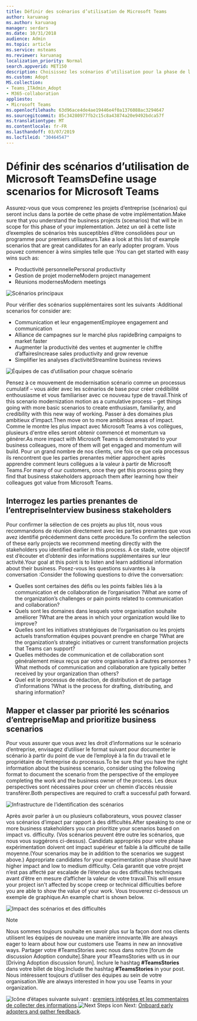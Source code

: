 ```yaml
---
title: Définir des scénarios d’utilisation de Microsoft Teams
author: karuanag
ms.author: karuanag
manager: serdars
ms.date: 10/31/2018
audience: Admin
ms.topic: article
ms.service: msteams
ms.reviewer: karuanag
localization_priority: Normal
search.appverid: MET150
description: Choisissez les scénarios d’utilisation pour la phase de l’expérience de l’adoption de vos équipes.
ms.custom: Adopt
MS.collection:
- Teams_ITAdmin_Adopt
- M365-collaboration
appliesto:
- Microsoft Teams
ms.openlocfilehash: 63d96ace4de4ae19446e4f0a1376088ac3294647
ms.sourcegitcommit: 85c34280977fb2c15c8a43874a20e9492bdca57f
ms.translationtype: MT
ms.contentlocale: fr-FR
ms.lasthandoff: 03/07/2019
ms.locfileid: "30464547"
---
```

# <a name="define-usage-scenarios-for-microsoft-teams"></a><span data-ttu-id="29e2d-103">Définir des scénarios d’utilisation de Microsoft Teams</span><span class="sxs-lookup"><span data-stu-id="29e2d-103">Define usage scenarios for Microsoft Teams</span></span>

<span data-ttu-id="29e2d-104">Assurez-vous que vous comprenez les projets d’entreprise (scénarios) qui seront inclus dans la portée de cette phase de votre implémentation.</span><span class="sxs-lookup"><span data-stu-id="29e2d-104">Make sure that you understand the business projects (scenarios) that will be in scope for this phase of your implementation.</span></span> <span data-ttu-id="29e2d-105">Jetez un œil à cette liste d’exemples de scénarios très susceptibles d’être consolidées pour un programme pour premiers utilisateurs.</span><span class="sxs-lookup"><span data-stu-id="29e2d-105">Take a look at this list of example scenarios that are great candidates for an early adopter program.</span></span> <span data-ttu-id="29e2d-106">Vous pouvez commencer à wins simples telle que :</span><span class="sxs-lookup"><span data-stu-id="29e2d-106">You can get started with easy wins such as:</span></span>

- <span data-ttu-id="29e2d-107">Productivité personnelle</span><span class="sxs-lookup"><span data-stu-id="29e2d-107">Personal productivity</span></span>
- <span data-ttu-id="29e2d-108">Gestion de projet moderne</span><span class="sxs-lookup"><span data-stu-id="29e2d-108">Modern project management</span></span>
- <span data-ttu-id="29e2d-109">Réunions modernes</span><span class="sxs-lookup"><span data-stu-id="29e2d-109">Modern meetings</span></span>

![Scénarios principaux](media/teams-adoption-modernizing-core-scenarios.png)

<span data-ttu-id="29e2d-111">Pour vérifier des scénarios supplémentaires sont les suivants :</span><span class="sxs-lookup"><span data-stu-id="29e2d-111">Additional scenarios for consider are:</span></span>

- <span data-ttu-id="29e2d-112">Communication et leur engagement</span><span class="sxs-lookup"><span data-stu-id="29e2d-112">Employee engagement and communication</span></span>
- <span data-ttu-id="29e2d-113">Alliance de campagnes sur le marché plus rapide</span><span class="sxs-lookup"><span data-stu-id="29e2d-113">Bring campaigns to market faster</span></span>
- <span data-ttu-id="29e2d-114">Augmenter la productivité des ventes et augmenter le chiffre d’affaires</span><span class="sxs-lookup"><span data-stu-id="29e2d-114">Increase sales productivity and grow revenue</span></span>
- <span data-ttu-id="29e2d-115">Simplifier les analyses d’activité</span><span class="sxs-lookup"><span data-stu-id="29e2d-115">Streamline business reviews</span></span>

![Équipes de cas d’utilisation pour chaque scénario](media/teams-adoption-use-cases.png)

<span data-ttu-id="29e2d-117">Pensez à ce mouvement de modernisation scénario comme un processus cumulatif – vous aider avec les scénarios de base pour créer crédibilité enthousiasme et vous familiariser avec ce nouveau type de travail.</span><span class="sxs-lookup"><span data-stu-id="29e2d-117">Think of this scenario modernization motion as a cumulative process – get things going with more basic scenarios to create enthusiasm, familiarity, and credibility with this new way of working.</span></span> <span data-ttu-id="29e2d-118">Passer à des domaines plus ambitieux d’impact.</span><span class="sxs-lookup"><span data-stu-id="29e2d-118">Then move on to more ambitious areas of impact.</span></span> <span data-ttu-id="29e2d-119">Comme le montre les plus impact avec Microsoft Teams à vos collègues, plusieurs d'entre elles seront obtenir commencé et momentum va générer.</span><span class="sxs-lookup"><span data-stu-id="29e2d-119">As more impact with Microsoft Teams is demonstrated to your business colleagues, more of them will get engaged and momentum will build.</span></span> <span data-ttu-id="29e2d-120">Pour un grand nombre de nos clients, une fois ce que cela processus ils rencontrent que les parties prenantes métier approchent après apprendre comment leurs collègues a la valeur à partir de Microsoft Teams.</span><span class="sxs-lookup"><span data-stu-id="29e2d-120">For many of our customers, once they get this process going they find that business stakeholders approach them after learning how their colleagues got value from Microsoft Teams.</span></span>

## <a name="interview-business-stakeholders"></a><span data-ttu-id="29e2d-121">Interrogez les parties prenantes de l’entreprise</span><span class="sxs-lookup"><span data-stu-id="29e2d-121">Interview business stakeholders</span></span>

<span data-ttu-id="29e2d-122">Pour confirmer la sélection de ces projets au plus tôt, nous vous recommandons de réunion directement avec les parties prenantes que vous avez identifié précédemment dans cette procédure.</span><span class="sxs-lookup"><span data-stu-id="29e2d-122">To confirm the selection of these early projects we recommend meeting directly with the stakeholders you identified earlier in this process.</span></span> <span data-ttu-id="29e2d-123">À ce stade, votre objectif est d’écouter et d’obtenir des informations supplémentaires sur leur activité.</span><span class="sxs-lookup"><span data-stu-id="29e2d-123">Your goal at this point is to listen and learn additional information about their business.</span></span> <span data-ttu-id="29e2d-124">Posez-vous les questions suivantes à la conversation :</span><span class="sxs-lookup"><span data-stu-id="29e2d-124">Consider the following questions to drive the conversation:</span></span>

- <span data-ttu-id="29e2d-125">Quelles sont certaines des défis ou les points faibles liés à la communication et de collaboration de l’organisation ?</span><span class="sxs-lookup"><span data-stu-id="29e2d-125">What are some of the organization’s challenges or pain points related to communication and collaboration?</span></span>
- <span data-ttu-id="29e2d-126">Quels sont les domaines dans lesquels votre organisation souhaite améliorer ?</span><span class="sxs-lookup"><span data-stu-id="29e2d-126">What are the areas in which your organization would like to improve?</span></span>
- <span data-ttu-id="29e2d-127">Quelles sont les initiatives stratégiques de l’organisation ou les projets actuels transformation équipes pouvant prendre en charge ?</span><span class="sxs-lookup"><span data-stu-id="29e2d-127">What are the organization’s strategic initiatives or current transformation projects that Teams can support?</span></span>
- <span data-ttu-id="29e2d-128">Quelles méthodes de communication et de collaboration sont généralement mieux reçus par votre organisation à d’autres personnes ?</span><span class="sxs-lookup"><span data-stu-id="29e2d-128">What methods of communication and collaboration are typically better received by your organization than others?</span></span>
- <span data-ttu-id="29e2d-129">Quel est le processus de rédaction, de distribution et de partage d’informations ?</span><span class="sxs-lookup"><span data-stu-id="29e2d-129">What is the process for drafting, distributing, and sharing information?</span></span>

## <a name="map-and-prioritize-business-scenarios"></a><span data-ttu-id="29e2d-130">Mapper et classer par priorité les scénarios d’entreprise</span><span class="sxs-lookup"><span data-stu-id="29e2d-130">Map and prioritize business scenarios</span></span>

<span data-ttu-id="29e2d-131">Pour vous assurer que vous avez les droit d’informations sur le scénario d’entreprise, envisagez d’utiliser le format suivant pour documenter le scénario à partir du point de vue de l’employé à la fin du travail et le propriétaire de l’entreprise du processus.</span><span class="sxs-lookup"><span data-stu-id="29e2d-131">To be sure that you have the right information about the business scenario, consider using the following format to document the scenario from the perspective of the employee completing the work and the business owner of the process.</span></span> <span data-ttu-id="29e2d-132">Les deux perspectives sont nécessaires pour créer un chemin d’accès réussie transférer.</span><span class="sxs-lookup"><span data-stu-id="29e2d-132">Both perspectives are required to craft a successful path forward.</span></span>

![Infrastructure de l’identification des scénarios](media/teams-adoption-identify-scenarios.png)

<span data-ttu-id="29e2d-134">Après avoir parler à un ou plusieurs collaborateurs, vous pouvez classer vos scénarios d’impact par rapport à des difficultés.</span><span class="sxs-lookup"><span data-stu-id="29e2d-134">After speaking to one or more business stakeholders you can prioritize your scenarios based on impact vs. difficulty.</span></span> <span data-ttu-id="29e2d-135">(Vos scénarios peuvent être outre les scénarios, que nous vous suggérons ci-dessus). Candidats appropriés pour votre phase expérimentation doivent ont impact supérieur et faible à la difficulté de taille moyenne.</span><span class="sxs-lookup"><span data-stu-id="29e2d-135">(Your scenarios may be in addition to the scenarios we suggest above.) Appropriate candidates for your experimentation phase should have higher impact and low to medium difficulty.</span></span> <span data-ttu-id="29e2d-136">Cela garantit que votre projet n’est pas affecté par escalade de l’étendue ou des difficultés techniques avant d’être en mesure d’afficher la valeur de votre travail.</span><span class="sxs-lookup"><span data-stu-id="29e2d-136">This will ensure your project isn't affected by scope creep or technical difficulties before you are able to show the value of your work.</span></span> <span data-ttu-id="29e2d-137">Vous trouverez ci-dessous un exemple de graphique.</span><span class="sxs-lookup"><span data-stu-id="29e2d-137">An example chart is shown below.</span></span>

![Impact des scénarios et des difficultés](media/teams-adoption-impact-difficulty.png)

> [!Note]
> <span data-ttu-id="29e2d-139">Nous sommes toujours souhaite en savoir plus sur la façon dont nos clients utilisent les équipes de nouveau une manière innovante.</span><span class="sxs-lookup"><span data-stu-id="29e2d-139">We are always eager to learn about how our customers use Teams in new an innovative ways.</span></span> <span data-ttu-id="29e2d-140">Partager votre #TeamsStories avec nous dans notre [forum de discussion Adoption conduite].</span><span class="sxs-lookup"><span data-stu-id="29e2d-140">Share your #TeamsStories with us in our [Driving Adoption discussion forum].</span></span> <span data-ttu-id="29e2d-141">Inclure le hashtag **#TeamsStories** dans votre billet de blog.</span><span class="sxs-lookup"><span data-stu-id="29e2d-141">Include the hashtag **#TeamsStories** in your post.</span></span> <span data-ttu-id="29e2d-142">Nous intéressent toujours d’utiliser des équipes au sein de votre organisation.</span><span class="sxs-lookup"><span data-stu-id="29e2d-142">We are always interested in how you use Teams in your organization.</span></span>

<span data-ttu-id="29e2d-143">![Icône d’étapes suivante](media/teams-adoption-next-icon.png) suivant : [premiers intégrées et les commentaires de collecter des informations](teams-adoption-onboard-early-adopters.md).</span><span class="sxs-lookup"><span data-stu-id="29e2d-143">![Next Steps icon](media/teams-adoption-next-icon.png) Next: [Onboard early adopters and gather feedback](teams-adoption-onboard-early-adopters.md).</span></span>